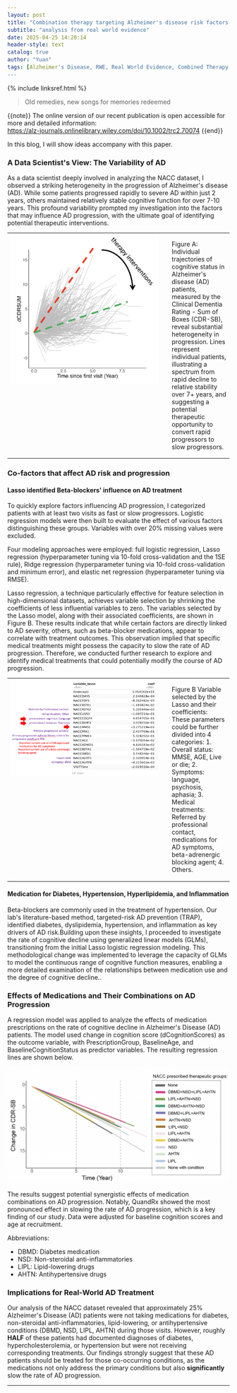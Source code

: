 ```yaml
---
layout: post
title: "Combination therapy targeting Alzheimer's disease risk factors is associated with a significant delay in Alzheimer's disease–related cognitive decline"
subtitle: "analysis from real world evidence"
date: 2025-04-25 14:20:14
header-style: text
catalog: true
author: "Yuan"
tags: [Alzheimer's Disease, RWE, Real World Evidence, Combined Therapy, Diabetes, Hypertension, Hyperlipidemia, Inflammation, Regression, GLM, NACC, ADNI,1SE rule, Lasso,hyperparameters tunings, elastic net]
---
```

{% include linksref.html %}
>Old remedies, new songs for memories redeemed

{{note}} The online version of our recent publication is open accessible for more and detailed information:
<br>
<a href="https://alz-journals.onlinelibrary.wiley.com/doi/10.1002/trc2.70074" target="_blank" rel="noopener noreferrer">
  https://alz-journals.onlinelibrary.wiley.com/doi/10.1002/trc2.70074
</a> {{end}}

In this blog, I will show ideas accompany with this paper.

### A Data Scientist's View: The Variability of AD
As a data scientist deeply involved in analyzing the NACC dataset, I observed a striking heterogeneity in the progression of Alzheimer's disease (AD). While some patients progressed rapidly to severe AD within just 2 years, others maintained relatively stable cognitive function for over 7-10 years. This profound variability prompted my investigation into the factors that may influence AD progression, with the ultimate goal of identifying potential therapeutic interventions.

<table>
  <tr>
    <td style="vertical-align: top; width: 70%; padding-right: 10px;">
      <img src="/img/in-post/AD-progression.png" alt="Image Description" style="width: 100%; height: auto;">
    </td>
    <td style="vertical-align: top; padding-left: 20px;">
      <p>Figure A: Individual trajectories of cognitive status in Alzheimer's disease (AD) patients, measured by the Clinical Dementia Rating - Sum of Boxes (CDR-SB), reveal substantial heterogeneity in progression. Lines represent individual patients, illustrating a spectrum from rapid decline to relative stability over 7+ years, and suggesting a potential therapeutic opportunity to convert rapid progressors to slow progressors.
      </p>
    </td>
  </tr>
</table>

### Co-factors that affect AD risk and progression
#### Lasso identified Beta-blockers' influence on AD treatment
To quickly explore factors influencing AD progression, I categorized patients with at least two visits as fast or slow progressors. Logistic regression models were then built to evaluate the effect of various factors distinguishing these groups. Variables with over 20% missing values were excluded.

Four modeling approaches were employed: full logistic regression, Lasso regression (hyperparameter tuning via 10-fold cross-validation and the 1SE rule), Ridge regression (hyperparameter tuning via 10-fold cross-validation and minimum error), and elastic net regression (hyperparameter tuning via RMSE).

Lasso regression, a technique particularly effective for feature selection in high-dimensional datasets, achieves variable selection by shrinking the coefficients of less influential variables to zero. The variables selected by the Lasso model, along with their associated coefficients, are shown in Figure B. These results indicate that while certain factors are directly linked to AD severity, others, such as beta-blocker medications, appear to correlate with treatment outcomes. This observation implied that specific medical treatments might possess the capacity to slow the rate of AD progression. Therefore, we conducted further research to explore and identify medical treatments that could potentially modify the course of AD progression.

<table>
  <tr>
    <td style="vertical-align: top; width: 70%; padding-right: 10px;">
      <img src="/img/in-post/lasso_nacc.png" alt="Image Description" style="width: 100%; height: auto;">
    </td>
    <td style="vertical-align: top; padding-left: 20px;">
      <p>Figure B Variable selected by the Lasso and their coefficients: These parameters could be further divided into 4 categories: 1. Overall status: MMSE, AGE, Live or die; 2. Symptoms: language, psychosis, aphasia; 3. Medical treatments: Referred by professional contact, medications for AD symptoms, beta-adrenergic blocking agent; 4. Others.
      </p>
    </td>
  </tr>
</table>

#### Medication for Diabetes, Hypertension, Hyperlipidemia, and Inflammation
Beta-blockers are commonly used in the treatment of hypertension. Our lab's literature-based method, targeted-risk AD prevention (TRAP), identified diabetes, dyslipidemia, hypertension, and inflammation as key drivers of AD risk.Building upon these insights, I proceeded to investigate the rate of cognitive decline using generalized linear models (GLMs), transitioning from the initial Lasso logistic regression modeling. This methodological change was implemented to leverage the capacity of GLMs to model the continuous range of cognitive function measures, enabling a more detailed examination of the relationships between medication use and the degree of cognitive decline..

###   Effects of Medications and Their Combinations on AD Progression

   A regression model was applied to analyze the effects of medication prescriptions on the rate of cognitive decline in Alzheimer's Disease (AD) patients. The model used change in cognition score (dCognitionScores) as the outcome variable, with PrescriptionGroup, BaselineAge, and BaselineCognitionStatus as predictor variables. The resulting regression lines are shown below.

   ![Cognitive decline of AD patients with different prescriptions](/img/in-post/AD-progression-regression.png)

   The results suggest potential synergistic effects of medication combinations on AD progression. Notably, QuandRx showed the most pronounced effect in slowing the rate of AD progression, which is a key finding of our study. Data were adjusted for baseline cognition scores and age at recruitment.

   Abbreviations:

   * DBMD: Diabetes medication
   * NSD: Non-steroidal anti-inflammatories
   * LIPL: Lipid-lowering drugs
   * AHTN: Antihypertensive drugs
   
###   Implications for Real-World AD Treatment
Our analysis of the NACC dataset revealed that approximately 25% Alzheimer's Disease (AD) patients were not taking medications for diabetes, non-steroidal anti-inflammatories, lipid-lowering, or antihypertensive conditions (DBMD, NSD, LIPL, AHTN) during those visits. However, roughly **HALF** of these patients had documented diagnoses of diabetes, hypercholesterolemia, or hypertension but were not receiving corresponding treatments. Our findings strongly suggest that these AD patients should be treated for those co-occurring conditions, as the medications not only address the primary conditions but also **significantly** slow the rate of AD progression.

---
